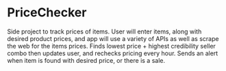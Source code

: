 # PriceChecker
Side project to track prices of items. User will enter items, along with desired product prices, and app will use a variety of APIs as well as scrape the web for the items prices. Finds lowest price + highest credibility seller combo then updates user, and rechecks pricing every hour. Sends an alert when item is found with desired price, or there is a sale. 


